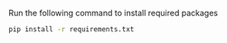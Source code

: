 Run the following command to install required packages

```bash
pip install -r requirements.txt
```
